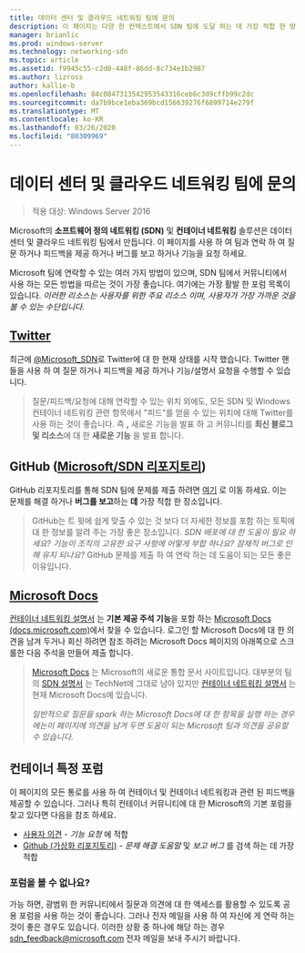 ```yaml
---
title: 데이터 센터 및 클라우드 네트워킹 팀에 문의
description: 이 페이지는 다양 한 컨텍스트에서 SDN 팀에 도달 하는 데 가장 적합 한 방법을 고객에 게 알리기 위한 것입니다.
manager: brianlic
ms.prod: windows-server
ms.technology: networking-sdn
ms.topic: article
ms.assetid: f9945c55-c2d0-448f-86dd-8c734e1b2987
ms.author: lizross
author: kallie-b
ms.openlocfilehash: 84c0847313542953543316ceb6c3d9cffb99c2dc
ms.sourcegitcommit: da7b9bce1eba369bcd156639276f6899714e279f
ms.translationtype: MT
ms.contentlocale: ko-KR
ms.lasthandoff: 03/26/2020
ms.locfileid: "80309969"
---
```

# <a name="contact-the-datacenter-and-cloud-networking-team"></a>데이터 센터 및 클라우드 네트워킹 팀에 문의

> 적용 대상: Windows Server 2016

Microsoft의 **소프트웨어 정의 네트워킹 \(SDN\)** 및 **컨테이너 네트워킹** 솔루션은 데이터 센터 및 클라우드 네트워킹 팀에서 만듭니다. 이 페이지를 사용 하 여 팀과 연락 하 여 질문 하거나 피드백을 제공 하거나 버그를 보고 하거나 기능을 요청 하세요.

Microsoft 팀에 연락할 수 있는 여러 가지 방법이 있으며, SDN 팀에서 커뮤니티에서 사용 하는 모든 방법을 따르는 것이 가장 좋습니다. 여기에는 가장 활발 한 포럼 목록이 있습니다. *이러한 리소스는 사용자를 위한 주요 리소스 이며, 사용자가 가장 가까운 것을 볼 수 있는 수단입니다.*

## <a name="twitter"></a>[Twitter](https://twitter.com/Microsoft_SDN)

최근에 [@Microsoft_SDN](https://twitter.com/Microsoft_SDN)로 Twitter에 대 한 현재 상태를 시작 했습니다. Twitter 핸들을 사용 하 여 질문 하거나 피드백을 제공 하거나 기능/설명서 요청을 수행할 수 있습니다.
> 질문/피드백/요청에 대해 연락할 수 있는 위치 외에도, 모든 SDN 및 Windows 컨테이너 네트워킹 관련 항목에서 "피드"를 얻을 수 있는 위치에 대해 Twitter를 사용 하는 것이 좋습니다. 즉 **,** 새로운 기능을 발표 하 고 커뮤니티를 **최신 블로그 및 리소스**에 대 한 **새로운 기능** 을 발표 합니다.

## <a name="github-microsoftsdn-repo"></a>GitHub ([Microsoft/SDN 리포지토리](https://github.com/Microsoft/SDN/issues))
GitHub 리포지토리를 통해 SDN 팀에 문제를 제출 하려면 [여기](https://github.com/Microsoft/SDN/issues) 로 이동 하세요. 이는 문제를 해결 하거나 **버그를 보고**하는 **데** 가장 적합 한 장소입니다.

> GitHub는 트 윗에 쉽게 맞출 수 있는 것 보다 더 자세한 정보를 포함 하는 토픽에 대 한 정보를 알려 주는 가장 좋은 장소입니다. *SDN 배포에 대 한 도움이 필요 하세요? 기능이 조직의 고유한 요구 사항에 어떻게 부합 하나요? 잠재적 버그로 인해 유지 되나요?* GitHub 문제를 제출 하 여 연락 하는 데 도움이 되는 모든 좋은 이유입니다.

## <a name="microsoft-docs"></a>[Microsoft Docs](https://docs.microsoft.com/)
[컨테이너 네트워킹 설명서](https://docs.microsoft.com/virtualization/windowscontainers/manage-containers/container-networking) 는 **기본 제공 주석 기능**을 포함 하는 [Microsoft Docs (docs.microsoft.com)](https://docs.microsoft.com/)에서 찾을 수 있습니다. 로그인 할 Microsoft Docs에 대 한 의견을 남겨 두거나 회신 하려면 참조 하려는 Microsoft Docs 페이지의 아래쪽으로 스크롤한 다음 주석을 만들어 제출 합니다.

> [Microsoft Docs](https://docs.microsoft.com/) 는 Microsoft의 새로운 통합 문서 사이트입니다. 대부분의 팀의 [SDN 설명서](https://technet.microsoft.com/windows-server-docs/networking/sdn/software-defined-networking) 는 TechNet에 그대로 남아 있지만 [컨테이너 네트워킹 설명서](https://docs.microsoft.com/virtualization/windowscontainers/manage-containers/container-networking) 는 현재 Microsoft Docs에 있습니다.
> 
> *일반적으로 질문을 spark 하는 Microsoft Docs에 대 한 항목을 실행 하는 경우에는이 페이지에 의견을 남겨 두면 도움이 되는 Microsoft 팀과 의견을 공유할 수 있습니다.*

## <a name="container-specific-forums"></a>컨테이너 특정 포럼
이 페이지의 모든 통로를 사용 하 여 컨테이너 및 컨테이너 네트워킹과 관련 된 피드백을 제공할 수 있습니다. 그러나 특히 컨테이너 커뮤니티에 대 한 Microsoft의 기본 포럼을 찾고 있다면 다음을 참조 하세요.
- [사용자 의견](https://windowsserver.uservoice.com/forums/304624-containers) - *기능 요청* 에 적합
- [Github (가상화 리포지토리)](https://github.com/Microsoft/Virtualization-Documentation) - *문제 해결 도움말* 및 *보고 버그* 를 검색 하는 데 가장 적합

### <a name="not-seeing-the-forum-for-you"></a>포럼을 볼 수 없나요? 
가능 하면, 광범위 한 커뮤니티에서 질문과 의견에 대 한 액세스를 활용할 수 있도록 공용 포럼을 사용 하는 것이 좋습니다. 그러나 전자 메일을 사용 하 여 자신에 게 연락 하는 것이 좋은 경우도 있습니다. 이러한 상황 중 하나에 해당 하는 경우 sdn_feedback@microsoft.com 전자 메일을 보내 주시기 바랍니다.
